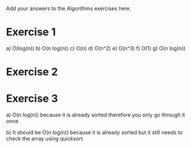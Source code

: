 Add your answers to the Algorithms exercises here.
# Exercise 1
a) O(log(n))
b) O(n log(n))
c) O(n)
d) O(n^2)
e) O(n^3)
f) O(1)
g) O(n log(n))

# Exercise 2

# Exercise 3
a)  O(n log(n)) because it is already sorted therefore you only go through it once.

b) It should be O(n log(n)) because it is already sorted but it still needs to check the array using quicksort.